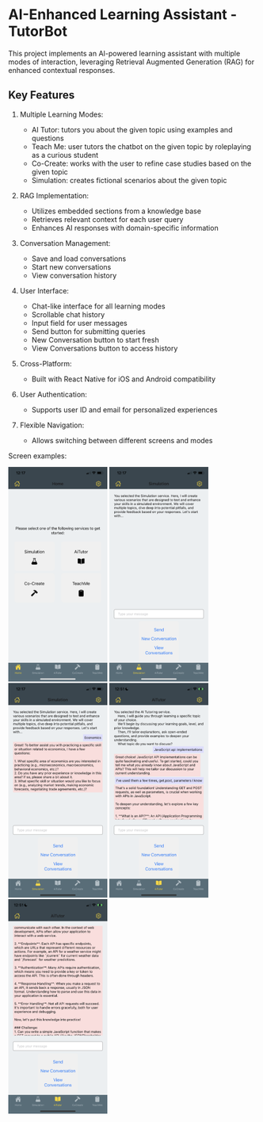 # AI-Enhanced Learning Assistant - TutorBot

This project implements an AI-powered learning assistant with multiple modes of interaction, leveraging Retrieval Augmented Generation (RAG) for enhanced contextual responses.

## Key Features

1. Multiple Learning Modes:
   - AI Tutor: tutors you about the given topic using examples and questions
   - Teach Me: user tutors the chatbot on the given topic by roleplaying as a curious student
   - Co-Create: works with the user to refine case studies based on the given topic 
   - Simulation: creates fictional scenarios about the given topic

2. RAG Implementation:
   - Utilizes embedded sections from a knowledge base
   - Retrieves relevant context for each user query
   - Enhances AI responses with domain-specific information

3. Conversation Management:
   - Save and load conversations
   - Start new conversations
   - View conversation history

4. User Interface:
   - Chat-like interface for all learning modes
   - Scrollable chat history
   - Input field for user messages
   - Send button for submitting queries
   - New Conversation button to start fresh
   - View Conversations button to access history

5. Cross-Platform:
   - Built with React Native for iOS and Android compatibility

6. User Authentication:
    - Supports user ID and email for personalized experiences

7. Flexible Navigation:
    - Allows switching between different screens and modes


Screen examples:

<img src="./TitleScreen.png" alt="Title Screen" width="200"/>
<img src="./SummaryText.png" alt="Summary Text" width="200"/>
<img src="./Response1.png" alt="Action 1" width="200"/>
<img src="./Response2.png" alt="Action 2" width="200"/>
<img src="./Response3.png" alt="Action 3" width="200"/>